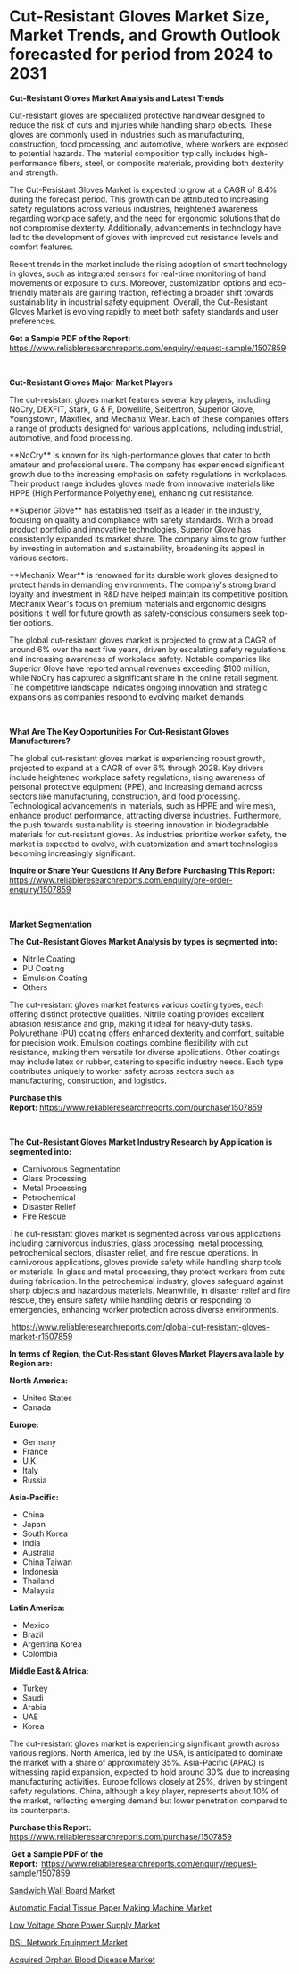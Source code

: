 <p><h1>Cut-Resistant Gloves Market Size, Market Trends, and Growth Outlook forecasted for period from 2024 to 2031</h1></p><p><strong>Cut-Resistant Gloves Market Analysis and Latest Trends</strong></p>
<p><p>Cut-resistant gloves are specialized protective handwear designed to reduce the risk of cuts and injuries while handling sharp objects. These gloves are commonly used in industries such as manufacturing, construction, food processing, and automotive, where workers are exposed to potential hazards. The material composition typically includes high-performance fibers, steel, or composite materials, providing both dexterity and strength.</p><p>The Cut-Resistant Gloves Market is expected to grow at a CAGR of 8.4% during the forecast period. This growth can be attributed to increasing safety regulations across various industries, heightened awareness regarding workplace safety, and the need for ergonomic solutions that do not compromise dexterity. Additionally, advancements in technology have led to the development of gloves with improved cut resistance levels and comfort features.</p><p>Recent trends in the market include the rising adoption of smart technology in gloves, such as integrated sensors for real-time monitoring of hand movements or exposure to cuts. Moreover, customization options and eco-friendly materials are gaining traction, reflecting a broader shift towards sustainability in industrial safety equipment. Overall, the Cut-Resistant Gloves Market is evolving rapidly to meet both safety standards and user preferences.</p></p>
<p><strong>Get a Sample PDF of the Report:&nbsp;</strong> <a href="https://www.reliableresearchreports.com/enquiry/request-sample/1507859?utm_campaign=83&utm_medium=2&utm_source=Github&utm_content=ia&utm_term=07122024&utm_id=cut-resistant-gloves">https://www.reliableresearchreports.com/enquiry/request-sample/1507859</a></p>
<p>&nbsp;</p>
<p><strong>Cut-Resistant Gloves Major Market Players</strong></p>
<p><p>The cut-resistant gloves market features several key players, including NoCry, DEXFIT, Stark, G & F, Dowellife, Seibertron, Superior Glove, Youngstown, Maxiflex, and Mechanix Wear. Each of these companies offers a range of products designed for various applications, including industrial, automotive, and food processing.</p><p>**NoCry** is known for its high-performance gloves that cater to both amateur and professional users. The company has experienced significant growth due to the increasing emphasis on safety regulations in workplaces. Their product range includes gloves made from innovative materials like HPPE (High Performance Polyethylene), enhancing cut resistance.</p><p>**Superior Glove** has established itself as a leader in the industry, focusing on quality and compliance with safety standards. With a broad product portfolio and innovative technologies, Superior Glove has consistently expanded its market share. The company aims to grow further by investing in automation and sustainability, broadening its appeal in various sectors.</p><p>**Mechanix Wear** is renowned for its durable work gloves designed to protect hands in demanding environments. The company's strong brand loyalty and investment in R&D have helped maintain its competitive position. Mechanix Wear's focus on premium materials and ergonomic designs positions it well for future growth as safety-conscious consumers seek top-tier options.</p><p>The global cut-resistant gloves market is projected to grow at a CAGR of around 6% over the next five years, driven by escalating safety regulations and increasing awareness of workplace safety. Notable companies like Superior Glove have reported annual revenues exceeding $100 million, while NoCry has captured a significant share in the online retail segment. The competitive landscape indicates ongoing innovation and strategic expansions as companies respond to evolving market demands.</p></p>
<p>&nbsp;</p>
<p><strong>What Are The Key Opportunities For Cut-Resistant Gloves Manufacturers?</strong></p>
<p><p>The global cut-resistant gloves market is experiencing robust growth, projected to expand at a CAGR of over 6% through 2028. Key drivers include heightened workplace safety regulations, rising awareness of personal protective equipment (PPE), and increasing demand across sectors like manufacturing, construction, and food processing. Technological advancements in materials, such as HPPE and wire mesh, enhance product performance, attracting diverse industries. Furthermore, the push towards sustainability is steering innovation in biodegradable materials for cut-resistant gloves. As industries prioritize worker safety, the market is expected to evolve, with customization and smart technologies becoming increasingly significant.</p></p>
<p><strong>Inquire or Share Your Questions If Any Before Purchasing This Report:</strong> <a href="https://www.reliableresearchreports.com/enquiry/pre-order-enquiry/1507859?utm_campaign=83&utm_medium=2&utm_source=Github&utm_content=ia&utm_term=07122024&utm_id=cut-resistant-gloves">https://www.reliableresearchreports.com/enquiry/pre-order-enquiry/1507859</a></p>
<p>&nbsp;</p>
<p><strong>Market Segmentation</strong></p>
<p><strong>The Cut-Resistant Gloves Market Analysis by types is segmented into:</strong></p>
<p><ul><li>Nitrile Coating</li><li>PU Coating</li><li>Emulsion Coating</li><li>Others</li></ul></p>
<p><p>The cut-resistant gloves market features various coating types, each offering distinct protective qualities. Nitrile coating provides excellent abrasion resistance and grip, making it ideal for heavy-duty tasks. Polyurethane (PU) coating offers enhanced dexterity and comfort, suitable for precision work. Emulsion coatings combine flexibility with cut resistance, making them versatile for diverse applications. Other coatings may include latex or rubber, catering to specific industry needs. Each type contributes uniquely to worker safety across sectors such as manufacturing, construction, and logistics.</p></p>
<p><strong>Purchase this Report:&nbsp;</strong><a href="https://www.reliableresearchreports.com/purchase/1507859?utm_campaign=83&utm_medium=2&utm_source=Github&utm_content=ia&utm_term=07122024&utm_id=cut-resistant-gloves">https://www.reliableresearchreports.com/purchase/1507859</a></p>
<p>&nbsp;</p>
<p><strong>The Cut-Resistant Gloves Market Industry Research by Application is segmented into:</strong></p>
<p><ul><li>Carnivorous Segmentation</li><li>Glass Processing</li><li>Metal Processing</li><li>Petrochemical</li><li>Disaster Relief</li><li>Fire Rescue</li></ul></p>
<p><p>The cut-resistant gloves market is segmented across various applications including carnivorous industries, glass processing, metal processing, petrochemical sectors, disaster relief, and fire rescue operations. In carnivorous applications, gloves provide safety while handling sharp tools or materials. In glass and metal processing, they protect workers from cuts during fabrication. In the petrochemical industry, gloves safeguard against sharp objects and hazardous materials. Meanwhile, in disaster relief and fire rescue, they ensure safety while handling debris or responding to emergencies, enhancing worker protection across diverse environments.</p></p>
<p><a href="https://www.reliableresearchreports.com/global-cut-resistant-gloves-market-r1507859?utm_campaign=83&utm_medium=2&utm_source=Github&utm_content=ia&utm_term=07122024&utm_id=cut-resistant-gloves">&nbsp;https://www.reliableresearchreports.com/global-cut-resistant-gloves-market-r1507859</a></p>
<p><strong>In terms of Region, the Cut-Resistant Gloves Market Players available by Region are:</strong></p>
<p>
    <p> <strong> North America: </strong>
        <ul>
            <li>United States</li>
            <li>Canada</li>
        </ul>
        </p> 
    <p> <strong> Europe: </strong>
        <ul>
            <li>Germany</li>
            <li>France</li>
            <li>U.K.</li>
            <li>Italy</li>
            <li>Russia</li>
        </ul>
        </p> 
    <p> <strong> Asia-Pacific: </strong>
        <ul>
            <li>China</li>
            <li>Japan</li>
            <li>South Korea</li>
            <li>India</li>
            <li>Australia</li>
            <li>China Taiwan</li>
            <li>Indonesia</li>
            <li>Thailand</li>
            <li>Malaysia</li>
        </ul>
        </p> 
    <p> <strong> Latin America: </strong>
        <ul>
            <li>Mexico</li>
            <li>Brazil</li>
            <li>Argentina Korea</li>
            <li>Colombia</li>
        </ul>
        </p> 
    <p> <strong> Middle East & Africa: </strong>
        <ul>
            <li>Turkey</li>
            <li>Saudi</li>
            <li>Arabia</li>
            <li>UAE</li>
            <li>Korea</li>
        </ul>
    </p>
    </p>
<p><p>The cut-resistant gloves market is experiencing significant growth across various regions. North America, led by the USA, is anticipated to dominate the market with a share of approximately 35%. Asia-Pacific (APAC) is witnessing rapid expansion, expected to hold around 30% due to increasing manufacturing activities. Europe follows closely at 25%, driven by stringent safety regulations. China, although a key player, represents about 10% of the market, reflecting emerging demand but lower penetration compared to its counterparts.</p></p>
<p><strong>Purchase this Report: </strong><a href="https://www.reliableresearchreports.com/purchase/1507859?utm_campaign=83&utm_medium=2&utm_source=Github&utm_content=ia&utm_term=07122024&utm_id=cut-resistant-gloves">https://www.reliableresearchreports.com/purchase/1507859</a></p>
<p>&nbsp;<strong>Get a Sample PDF of the Report:&nbsp;&nbsp;</strong><a href="https://www.reliableresearchreports.com/enquiry/request-sample/1507859?utm_campaign=83&utm_medium=2&utm_source=Github&utm_content=ia&utm_term=07122024&utm_id=cut-resistant-gloves">https://www.reliableresearchreports.com/enquiry/request-sample/1507859</a></p>
<p><strong></strong></p>
<p><p><a href="https://github.com/mharielmesa/Market-Research-Report-List-5/blob/main/sandwich-wall-board-market.md?utm_campaign=83&utm_medium=2&utm_source=Github&utm_content=ia&utm_term=07122024&utm_id=cut-resistant-gloves">Sandwich Wall Board Market</a></p><p><a href="https://issuu.com/reportprime-2/docs/automatic-facial-tissue-paper-making-machine-marke?utm_campaign=83&utm_medium=2&utm_source=Github&utm_content=ia&utm_term=07122024&utm_id=cut-resistant-gloves">Automatic Facial Tissue Paper Making Machine Market</a></p><p><a href="https://issuu.com/reportprime-2/docs/low-voltage-shore-power-supply-market-size-2030.pp?utm_campaign=83&utm_medium=2&utm_source=Github&utm_content=ia&utm_term=07122024&utm_id=cut-resistant-gloves">Low Voltage Shore Power Supply Market</a></p><p><a href="https://www.linkedin.com/pulse/in-depth-analysis-dsl-network-equipment-market-2024-2031-dynamics-z3bte?utm_campaign=83&utm_medium=2&utm_source=Github&utm_content=ia&utm_term=07122024&utm_id=cut-resistant-gloves">DSL Network Equipment Market</a></p><p><a href="https://www.linkedin.com/pulse/key-trends-driving-growth-acquired-orphan-blood-disease-nzbme?utm_campaign=83&utm_medium=2&utm_source=Github&utm_content=ia&utm_term=07122024&utm_id=cut-resistant-gloves">Acquired Orphan Blood Disease Market</a></p></p>